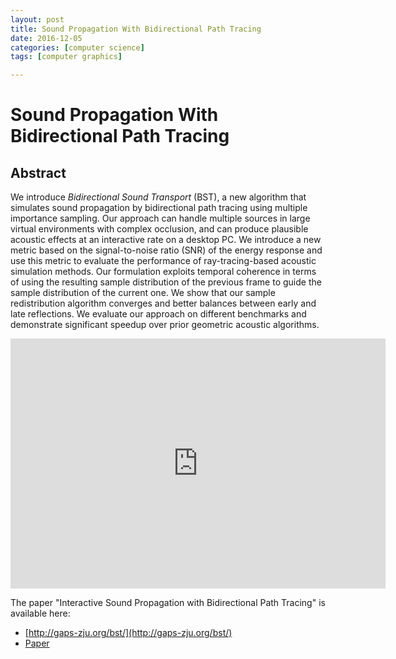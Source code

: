 ```yaml
---
layout: post
title: Sound Propagation With Bidirectional Path Tracing
date: 2016-12-05
categories: [computer science]
tags: [computer graphics]

---
```


# Sound Propagation With Bidirectional Path Tracing

## Abstract

We introduce *Bidirectional Sound Transport* (BST), a new algorithm that simulates sound propagation by bidirectional path tracing using multiple importance sampling. Our approach can handle multiple sources in large virtual environments with complex occlusion, and can produce plausible acoustic effects at an interactive rate on a desktop PC. We introduce a new metric based on the signal-to-noise ratio (SNR) of the energy response and use this metric to evaluate the performance of ray-tracing-based acoustic simulation methods. Our formulation exploits temporal coherence in terms of using the resulting sample distribution of the previous frame to guide the sample distribution of the current one. We show that our sample redistribution algorithm converges and better balances between early and late reflections. We evaluate our approach on different benchmarks and demonstrate significant speedup over prior geometric acoustic algorithms.

<iframe width="600" height="400" src="https://www.youtube.com/embed/DzsZ2qMtEUE" frameborder="0" allowfullscreen></iframe>

The paper "Interactive Sound Propagation with Bidirectional Path Tracing" is available here:

* [http://gaps-zju.org/bst/](http://gaps-zju.org/bst/) 
* [Paper](http://gaps-zju.org/bst/bst.pdf)
